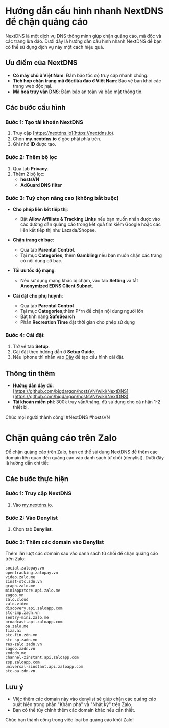 # Hướng dẫn cấu hình nhanh NextDNS để chặn quảng cáo

NextDNS là một dịch vụ DNS thông minh giúp chặn quảng cáo, mã độc và các trang lừa đảo. Dưới đây là hướng dẫn cấu hình nhanh NextDNS để bạn có thể sử dụng dịch vụ này một cách hiệu quả.

## Ưu điểm của NextDNS
- **Có máy chủ ở Việt Nam**: Đảm bảo tốc độ truy cập nhanh chóng.
- **Tích hợp chặn trang mã độc/lừa đảo ở Việt Nam**: Bảo vệ bạn khỏi các trang web độc hại.
- **Mã hoá truy vấn DNS**: Đảm bảo an toàn và bảo mật thông tin.

## Các bước cấu hình

### Bước 1: Tạo tài khoản NextDNS
1. Truy cập [https://nextdns.io](https://nextdns.io).
2. Chọn **my.nextdns.io** ở góc phải phía trên.
3. Ghi nhớ **ID** được tạo.

### Bước 2: Thêm bộ lọc
1. Qua tab **Privacy**.
2. Thêm 2 bộ lọc:
   - **hostsVN**
   - **AdGuard DNS filter**

### Bước 3: Tuỳ chọn nâng cao (không bắt buộc)
- **Cho phép liên kết tiếp thị**: 
  - Bật **Allow Affiliate & Tracking Links** nếu bạn muốn nhấn được vào các đường dẫn quảng cáo trong kết quả tìm kiếm Google hoặc các liên kết tiếp thị như Lazada/Shopee.
  
- **Chặn trang cờ bạc**:
  - Qua tab **Parental Control**.
  - Tại mục **Categories**, thêm **Gambling** nếu bạn muốn chặn các trang có nội dung cờ bạc.

- **Tối ưu tốc độ mạng**:
  - Nếu sử dụng mạng khác bị chậm, vào tab **Setting** và tắt **Anonymized EDNS Client Subnet**.

- **Cài đặt cho phụ huynh**:
  - Qua tab **Parental Control**
  - Tại mục **Categories**,thêm P*rn để chặn nội dung người lớn
  - Bật tính năng **SafeSearch**
  - Phần **Recreation Time** đặt thời gian cho phép sử dụng
### Bước 4: Cài đặt
1. Trở về tab **Setup**.
2. Cài đặt theo hướng dẫn ở **Setup Guide**.
3. Nếu iphone thì nhấn vào [Đây](https://apple.nextdns.io/) để tạo cấu hình cài đặt.
## Thông tin thêm
- **Hướng dẫn đầy đủ**: [https://github.com/bigdargon/hostsVN/wiki/NextDNS](https://github.com/bigdargon/hostsVN/wiki/NextDNS)
- **Tài khoản miễn phí**: 300k truy vấn/tháng, đủ sử dụng cho cá nhân 1-2 thiết bị.

Chúc mọi người thành công! #NextDNS #hostsVN

# Chặn quảng cáo trên Zalo

Để chặn quảng cáo trên Zalo, bạn có thể sử dụng NextDNS để thêm các domain liên quan đến quảng cáo vào danh sách từ chối (denylist). Dưới đây là hướng dẫn chi tiết:

## Các bước thực hiện

### Bước 1: Truy cập NextDNS
1. Vào [my.nextdns.io](https://my.nextdns.io).

### Bước 2: Vào Denylist
1. Chọn tab **Denylist**.

### Bước 3: Thêm các domain vào Denylist
Thêm lần lượt các domain sau vào danh sách từ chối để chặn quảng cáo trên Zalo:

```
social.zalopay.vn
opentracking.zalopay.vn
video.zalo.me
zinst-stc.zdn.vn
graph.zalo.me
miniappstore.api.zalo.me
zagoo.vn
zalo.cloud
zalo.video
discovery.api.zaloapp.com
stc-zmp.zadn.vn
sentry-mini.zalo.me
broadcast.api.zaloapp.com
oa.zalo.me
fiza.ai
stc-fin.zdn.vn
stc-sp.zadn.vn
res-zalo.zadn.vn
zagoo.zadn.vn
zmdcdn.me
channel-zinstant.api.zaloapp.com
zsp.zaloapp.com
universal-zinstant.api.zaloapp.com
stc-oa.zdn.vn

```

## Lưu ý
- Việc thêm các domain này vào denylist sẽ giúp chặn các quảng cáo xuất hiện trong phần "Khám phá" và "Nhật ký" trên Zalo.
- Bạn có thể tùy chỉnh thêm các domain khác nếu cần thiết.

Chúc bạn thành công trong việc loại bỏ quảng cáo khỏi Zalo!
